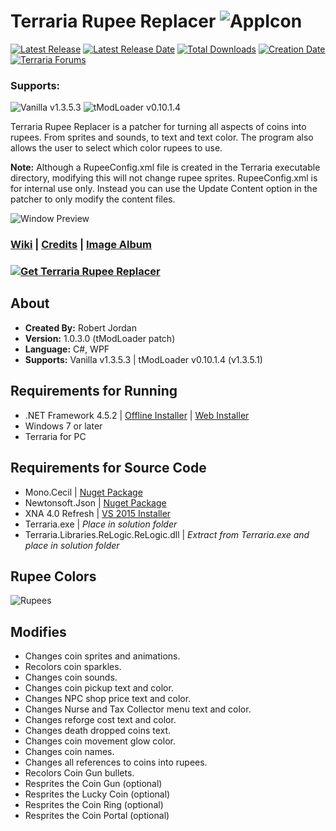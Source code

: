 
# Terraria Rupee Replacer ![AppIcon](http://i.imgur.com/RmM4SEj.png)
[![Latest Release](https://img.shields.io/github/release/trigger-death/TerrariaRupeeReplacer.svg?style=flat&label=version)](https://github.com/trigger-death/TerrariaRupeeReplacer/releases/latest)
[![Latest Release Date](https://img.shields.io/github/release-date-pre/trigger-death/TerrariaRupeeReplacer.svg?style=flat&label=released)](https://github.com/trigger-death/TerrariaRupeeReplacer/releases/latest)
[![Total Downloads](https://img.shields.io/github/downloads/trigger-death/TerrariaRupeeReplacer/total.svg?style=flat)](https://github.com/trigger-death/TerrariaRupeeReplacer/releases)
[![Creation Date](https://img.shields.io/badge/created-september%202017-A642FF.svg?style=flat)](https://github.com/trigger-death/TerrariaRupeeReplacer/commit/3d62d860f6d6e8036b49f44fa29c4d874533d197)
[![Terraria Forums](https://img.shields.io/badge/terraria-forums-28A828.svg?style=flat)](https://forums.terraria.org/index.php?threads/61916/)
<!--![Supported Versions](https://img.shields.io/badge/supports->-555555.svg?style=flat)-->
### Supports:
![Vanilla v1.3.5.3](https://img.shields.io/badge/vanilla-v1.3.5.3-20AB51.svg?style=flat)
![tModLoader v0.10.1.4](https://img.shields.io/badge/tModLoader-v0.10.1.4-5EA002.svg?style=flat)

Terraria Rupee Replacer is a patcher for turning all aspects of coins into rupees. From sprites and sounds, to text and text color. The program also allows the user to select which color rupees to use.

**Note:** Although a RupeeConfig.xml file is created in the Terraria executable directory, modifying this will not change rupee sprites. RupeeConfig.xml is for internal use only. Instead you can use the Update Content option in the patcher to only modify the content files.

![Window Preview](https://i.imgur.com/BaNpEDJ.png)

### [Wiki](https://github.com/trigger-death/TerrariaRupeeReplacer/wiki) | [Credits](https://github.com/trigger-death/TerrariaRupeeReplacer/wiki/Credits) | [Image Album](http://imgur.com/a/4LfHT)

### [![Get Terraria Rupee Replacer](http://i.imgur.com/h7h8ES2.png)](https://github.com/trigger-death/TerrariaRupeeReplacer/releases/latest)

## About

* **Created By:** Robert Jordan
* **Version:** 1.0.3.0 (tModLoader patch)
* **Language:** C#, WPF
* **Supports:** Vanilla v1.3.5.3 | tModLoader v0.10.1.4 (v1.3.5.1)

## Requirements for Running
* .NET Framework 4.5.2 | [Offline Installer](https://www.microsoft.com/en-us/download/details.aspx?id=42642) | [Web Installer](https://www.microsoft.com/en-us/download/details.aspx?id=42643)
* Windows 7 or later
* Terraria for PC

## Requirements for Source Code
* Mono.Cecil | [Nuget Package](https://www.nuget.org/packages/Mono.Cecil/)
* Newtonsoft.Json | [Nuget Package](https://www.nuget.org/packages/Newtonsoft.Json/)
* XNA 4.0 Refresh | [VS 2015 Installer](https://mxa.codeplex.com/releases/view/618279)
* Terraria.exe | *Place in solution folder*
* Terraria.Libraries.ReLogic.ReLogic.dll | *Extract from Terraria.exe and place in solution folder*

## Rupee Colors

![Rupees](http://i.imgur.com/iKEQ5Uf.png)

## Modifies
* Changes coin sprites and animations.
* Recolors coin sparkles.
* Changes coin sounds.
* Changes coin pickup text and color.
* Changes NPC shop price text and color.
* Changes Nurse and Tax Collector menu text and color.
* Changes reforge cost text and color.
* Changes death dropped coins text.
* Changes coin movement glow color.
* Changes coin names.
* Changes all references to coins into rupees.
* Recolors Coin Gun bullets.
* Resprites the Coin Gun (optional)
* Resprites the Lucky Coin (optional)
* Resprites the Coin Ring (optional)
* Resprites the Coin Portal (optional)
